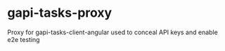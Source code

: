 # gapi-tasks-proxy
Proxy for gapi-tasks-client-angular used to conceal API keys and enable e2e testing
